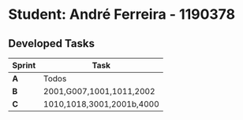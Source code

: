 # Student: André Ferreira - 1190378

## Developed Tasks

| Sprint | Task                      |
|--------|---------------------------|
| **A**  | Todos                     |
| **B**  | 2001,G007,1001,1011,2002  |
| **C**  | 1010,1018,3001,2001b,4000 |
